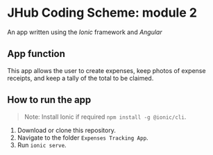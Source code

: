 # JHub Coding Scheme: module 2

An app written using the *Ionic* framework and *Angular*

## App function

This app allows the user to create expenses, keep photos of expense receipts, and keep a tally of the total to be claimed.

## How to run the app

> Note: Install Ionic if required `npm install -g @ionic/cli`.

1) Download or clone this repository.
2) Navigate to the folder `Expenses Tracking App`.
3) Run `ionic serve`.
